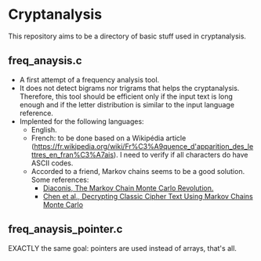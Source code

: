 # Cryptanalysis
This repository aims to be a directory of basic stuff used in cryptanalysis.

## freq_anaysis.c
* A first attempt of a frequency analysis tool.
* It does not detect bigrams nor trigrams that helps the cryptanalysis. Therefore, this tool should be efficient only if the input text is long enough and if the letter distribution is similar to the input language reference.
* Implented for the following languages:
  * English.
  * French: to be done based on a Wikipédia article (https://fr.wikipedia.org/wiki/Fr%C3%A9quence_d'apparition_des_lettres_en_fran%C3%A7ais). I need to verify if all characters do have ASCII codes.
  * Accorded to a friend, Markov chains seems to be a good solution. Some references:
    * [Diaconis, The Markov Chain Monte Carlo Revolution.](http://math.uchicago.edu/~shmuel/Network-course-readings/MCMCRev.pdf)
    * [Chen et al., Decrypting Classic Cipher Text Using Markov Chains Monte Carlo](http://probability.ca/jeff/ftpdir/decipherart.pdf)
## freq_anaysis_pointer.c
EXACTLY the same goal: pointers are used instead of arrays, that's all.
